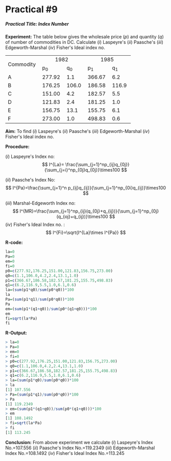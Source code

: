 # Practical #9

##### Practical Title: Index Number

**Experiment:** The table below gives the wholesale price $(p)$ and quantity $(q)$ of number of commodities in DC. Calculate $(i)$ Laspeyre's $(ii)$ Paasche's $(iii)$ Edgeworth-Marshal  $(iv)$ Fisher's Ideal index no.

<table>
 <tr>
  <td rowspan="2">Commodity&nbsp;</td>
  <td style="text-align:center" colspan="2">1982&nbsp;</td>
  <td style="text-align:center" colspan="2">1985&nbsp;</td>
 </tr>
 <tr>
  <td>p<sub>0</sub>&nbsp;</td>
  <td>q<sub>0</sub>&nbsp;</td>
  <td>p<sub>1</sub>&nbsp;</td>
  <td>q<sub>1</sub>&nbsp;</td>
 </tr>
 <tr>
  <td>A&nbsp;</td>
  <td>277.92&nbsp;</td>
  <td>1.1&nbsp;</td>
  <td>366.67&nbsp;</td>
  <td>6.2&nbsp;</td>
 </tr>
 <tr>
  <td>B&nbsp;</td>
  <td>176.25&nbsp;</td>
  <td>106.0&nbsp;</td>
  <td>186.58&nbsp;</td>
  <td>116.9&nbsp;</td>
 </tr>
 <tr>
  <td>C&nbsp;</td>
  <td>151.00&nbsp;</td>
  <td>4.2&nbsp;</td>
  <td>182.57&nbsp;</td>
  <td>5.5&nbsp;</td>
 </tr>
 <tr>
  <td>D&nbsp;</td>
  <td>121.83&nbsp;</td>
  <td>2.4&nbsp;</td>
  <td>181.25&nbsp;</td>
  <td>1.0&nbsp;</td>
 </tr>
  <tr>
  <td>E&nbsp;</td>
  <td>156.75&nbsp;</td>
  <td>13.1&nbsp;</td>
  <td>155.75&nbsp;</td>
  <td>6.1&nbsp;</td>
 </tr>
  </tr>
  <tr>
  <td>F&nbsp;</td>
  <td>273.00&nbsp;</td>
  <td>1.0&nbsp;</td>
  <td>498.83&nbsp;</td>
  <td>0.6&nbsp;</td>
 </tr>
</table>


**Aim:** To find  $(i)$ Laspeyre's $(ii)$ Paasche's $(iii)$ Edgeworth-Marshal  $(iv)$ Fisher's Ideal index no.

**Procedure:**

$(i)$ Laspeyre's Index no:
$$
I^{La}= \frac{\sum_{j=1}^np_{ij}q_{0j}}{\sum_{j=i}^np_{0j}q_{0j}}\times100
$$


$(ii)$ Paasche's Index No:
$$
I^{Pa}=\frac{\sum_{j=1}^n p_{ij}q_{ij}}{\sum_{j=1}^np_{0i}q_{ij}}\times100
$$


$(iii)$ Marshal-Edgeworth Index no:
$$
I^{MR}=\frac{\sum_{j=1}^np_{ij}(q_{0j}+q_{ij})}{\sum_{j=1}^np_{0j}(q_{oj}+q_{ij})}\times100
$$
$(iv)$ Fisher's Ideal Index no. :
$$
I^{Fi}=\sqrt{I^{La}\times I^{Pa}}
$$

**R-code:**


```R
la=0
Pa=0
em=0
fi=0
p0=c(277.92,176.25,151.00,121.83,156.75,273.00)
q0=c(1.1,106.0,4.2,2.4,13.1,1.0)
p1=c(366.67,186.58,182.57,181.25,155.75,498.83)
q1=c(6.2,116.9,5.5,1.0,6.1,0.6)
la=(sum(p1*q0)/sum(p0*q0))*100
la
Pa=(sum(p1*q1)/sum(p0*q0))*100
Pa
em=(sum(p1*(q1+q0))/sum(p0*(q1+q0)))*100
em
fi=sqrt(la*Pa)
fi
```

**R-Output:** 



```R
> la=0
> Pa=0
> em=0
> fi=0
> p0=c(277.92,176.25,151.00,121.83,156.75,273.00)
> q0=c(1.1,106.0,4.2,2.4,13.1,1.0)
> p1=c(366.67,186.58,182.57,181.25,155.75,498.83)
> q1=c(6.2,116.9,5.5,1.0,6.1,0.6)
> la=(sum(p1*q0)/sum(p0*q0))*100
> la
[1] 107.556
> Pa=(sum(p1*q1)/sum(p0*q0))*100
> Pa
[1] 119.2349
> em=(sum(p1*(q1+q0))/sum(p0*(q1+q0)))*100
> em
[1] 108.1492
> fi=sqrt(la*Pa)
> fi
[1] 113.245
```

**Conclusion:** From above experiment we calculate $(i)$ Laspeyre's Index No.=107.556   $(ii)$ Paasche's  Index  No.=119.2349   $(iii)$ Edgeworth-Marshal Index No.=108.1492  $(iv)$ Fisher's Ideal  Index No.=113.245 
